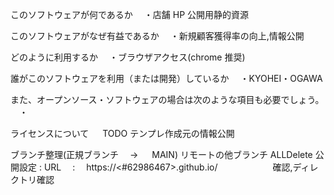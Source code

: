このソフトウェアが何であるか
　・店舗 HP 公開用静的資源

このソフトウェアがなぜ有益であるか
　・新規顧客獲得率の向上,情報公開

どのように利用するか
　・ブラウザアクセス(chrome 推奨)

誰がこのソフトウェアを利用（または開発）しているか
　・KYOHEI・OGAWA

また、オープンソース・ソフトウェアの場合は次のような項目も必要でしょう。
　・

ライセンスについて
　 TODO テンプレ作成元の情報公開

<!-- TODO -->

ブランチ整理(正規ブランチ　 → 　 MAIN)
リモートの他ブランチ ALLDelete
公開設定 : URL 　:　 https://<#62986467>.github.io/<web>
　　　　　　確認,ディレクトリ確認

<!--TODO END-->
